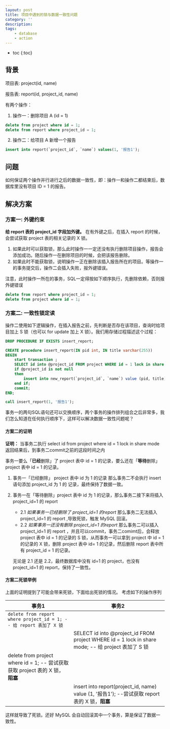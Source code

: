```yaml
---
layout: post
title: 项目中遇到的锁与数据一致性问题
category: ''
description: 
tags:
    - database
    - action
---
```


* toc
{:toc}

## 背景

项目表: project(id, name)

报告表: report(id, project_id, name)

有两个操作：
1. 操作一：删除项目 A (id = 1)
```sql
delete from project where id = 1;
delete from report where project_id = 1;
```
2. 操作二：给项目 A 新增一个报告
```sql
insert into report(`project_id`, `name`) values(1, '报告1');
```

## 问题
如何保证两个操作并行进行之后的数据一致性，即：操作一和操作二都结束后，数据库里没有项目 ID = 1 的报告。

## 解决方案

### 方案一: 外键约束

**给 report 表的 project_id 字段加外键。**
在有外键之后，在插入 report 的时候，会尝试获取 project 表的相关记录的 X 锁。
1. 如果此时可以获取锁，那么此时操作一一定还没有执行删除项目操作，报告会添加成功。随后操作一在删除项目的时候，会把该报告删除。
2. 如果此时不能获取锁，说明操作一正在删除该插入报告所在的项目。等操作一的事务提交后，操作二会插入失败，报外键错误。

注意，此时操作一所在的事务，SQL一定得按如下顺序执行，先删除依赖，否则报外键错误
```sql
delete from report where project_id = 1;
delete from project where id = 1;
```

### 方案二: 一致性锁定读

操作二使用如下逻辑操作，在插入报告之前，先判断是否存在该项目，查询时给项目加上 S 锁（也可以 for update 加上 X 锁）。我们用存储过程描述这个过程：
```sql
DROP PROCEDURE IF EXISTS insert_report;

CREATE procedure insert_report(IN pid int, IN title varchar(255))
BEGIN
    start transaction ;
    SELECT id into @project_id FROM project WHERE id = 1 lock in share mode;
    if @project_id is not null
    then
        insert into new_report(`project_id`, `name`) value (pid, title);
    end if;
    commit;
END;

call insert_report(1, '报告1');
```

事务一的两句SQL语句还可以交换顺序，两个事务的操作排列组合之后非常多，我们怎么知道在任何执行顺序下，这样可以解决数据一致性问题呢？

#### 方案二的证明
**证明：**
当事务二执行 select id from project where id = 1 lock in share mode 返回结果后，到事务二commit之前的这段时间之内

事务一要么「**已经**删除」了 project 表中 id = 1 的记录，要么还在「**等待**删除」 project 表中 id = 1 的记录。
1. 事务一「已经删除」 project 表中 id 为 1 的记录
   那么事务二不会执行 insert 语句添加 project_id 为 1 的 记录，最终保持了数据一致。

2. 事务一在「等待删除」project 表中 id 为 1 的记录，那么事务二接下来将插入 project_id=1 的 report
    * 2.1 *如果事务一已经删除了 project_id=1 的report*
        那么事务二无法插入 project_id=1 的 report ,导致死锁，触发 MySQL 回滚。
    * 2.2 *如果事务一还没有删除 project_id=1 的report*
        那么事务二可以插入 project_id=1 的 report ，并且可以commit，事务二comimt后，会释放 project 表中 id = 1 的记录的 S 锁，从而事务一可以拿到 project 中 id = 1 的记录的 X 锁，删除 project 表中 id= 1 的记录，然后删除 report 表中所有 project_id = 1 的记录。

    无论是 2.1 还是 2.2，最终数据库中没有 id=1 的 project，也没有 project_id=1 的 report，保持了一致性。

#### 方案二死锁举例
上面的证明提到了可能会带来死锁，下面给出死锁的情况。
考虑如下的操作序列

| 事务1 | 事务2 |
| --- | --- |
| ``` delete from report where project_id = 1; -- 给 report 表加了 X 锁 ``` |  |
|  | SELECT id into @project_id FROM project WHERE id = 1 lock in share mode; -- 给 project 表加了 S 锁 |
| delete from project where id = 1; -- 尝试获取获取 project 表的 X 锁，**阻塞** |  |
|  | insert into report(project_id, name) value (1, '报告1'); --尝试获取 report 表的 X 锁，**阻塞** |

这样就导致了死锁。还好 MySQL 会自动回滚其中一个事务，算是保证了数据一致性。